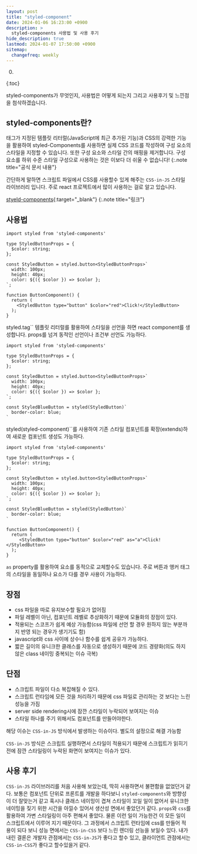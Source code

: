 ```yaml
---
layout: post
title: "styled-component"
date: 2024-01-06 16:23:00 +0900
description: >
  styled-components 사용법 및 사용 후기
hide_description: true
lastmod: 2024-01-07 17:50:00 +0900
sitemap:
  changefreq: weekly
---
```


0. 
{:toc}

styled-components가 무엇인지, 사용법은 어떻게 되는지 그리고 사용후기 및 느낀점을 첨삭하겠습니다.

## styled-components란?

태그가 지정된 템플릿 리터럴(JavaScript에 최근 추가된 기능)과 CSS의 강력한 기능을 활용하여 styled-Components를 사용하면 실제 CSS 코드를 작성하여 구성 요소의 스타일을 지정할 수 있습니다. 또한 구성 요소와 스타일 간의 매핑을 제거합니다. 구성 요소를 하위 수준 스타일 구성으로 사용하는 것은 이보다 더 쉬울 수 없습니다!
{:.note title="공식 문서 내용"}

간단하게 말하면 스크립트 파일에서 CSS를 사용할수 있게 해주는 `CSS-in-JS` 스타일 라이브러리 입니다. 주로 react 프로젝트에서 많이 사용하는 걸로 알고 있습니다.

[styeld-components](https://styled-components.com/){:target="_blank"}
{:.note title="링크"}

## 사용법

~~~react
import styled from 'styled-components'

type StyledButtonProps = {
  $color: string;
};

const StyledButton = styled.button<StyledButtonProps>`
  width: 100px;
  height: 40px;
  color: ${({ $color }) => $color };
`;

function ButtonComponent() {
  return (
    <StyledButton type="button" $color="red">Click!</StyledButton>
  );
}
~~~

styled.tag`` 템플릿 리터럴를 활용하여 스타일을 선언을 하면 react component를 생성합니다. props를 넘겨 동적인 선언이나 조건부 선언도 가능하다.

~~~react
import styled from 'styled-components'

type StyledButtonProps = {
  $color: string;
};

const StyledButton = styled.button<StyledButtonProps>`
  width: 100px;
  height: 40px;
  color: ${({ $color }) => $color };
`;

const StyledBlueButton = styled(StyledButton)`
  border-color: blue; 
`
~~~

styled(styled-component)``를 사용하여 기존 스타일 컴포넌트를 확장(extends)하여 새로운 컴포넌트 생성도 가능하다.

~~~react
import styled from 'styled-components'

type StyledButtonProps = {
  $color: string;
};

const StyledButton = styled.button<StyledButtonProps>`
  width: 100px;
  height: 40px;
  color: ${({ $color }) => $color };
`;

const StyledBlueButton = styled(StyledButton)`
  border-color: blue; 
`

function ButtonComponent() {
  return (
     <StyledButton type="button" $color="red" as="a">Click!</StyledButton>
  );
}
~~~

`as` property를 활용하여 요소를 동적으로 교체할수도 있습니다. 주로 버튼과 앵커 태그의 스타일을 동일하나 요소가 다를 경우 사용이 가능하다.

## 장점

- css 파일을 따로 유지보수할 필요가 없어짐
- 파일 레벨이 아닌, 컴포넌트 레벨로 추상화하기 때문에 모듈화의 장점이 있다.
- 적용되는 스코프가 쉽게 예상 가능함(css 파일에 선언 할 경우 원하지 않는 부분까지 반영 되는 경우가 생기기도 함)
- javascript와 css 사이에 상수나 함수를 쉽게 공유가 가능하다.
- 짧은 길이의 유니크한 클래스를 자동으로 생성하기 때문에 코드 경량화(의도 하지 않은 class 네이밍 중복되는 이슈 극복)

## 단점

- 스크립트 파일이 다소 복잡해질 수 있다.
- 스크립트 런타임에 모든 것을 처리하기 때문에 css 파일로 관리하는 것 보다는 느린 성능을 가짐
- server side rendering시에 잠깐 스타일이 누락되어 보여지는 이슈
- 스타일 하나를 주기 위해서도 컴포넌트를 만들어야한다.

해당 이슈는 `CSS-in-JS` 방식에서 발생하는 이슈이다. 별도의 설정으로 해결 가능함

`CSS-in-JS` 방식은 스크립트 실행하면서 스타일이 적용되기 때문에 스크립트가 읽히기 전에 잠깐 스타일링이 누락된 화면이 보여지는 이슈가 있다.

## 사용 후기

`CSS-in-JS` 라이브러리를 처음 사용해 보았는데, 딱히 사용하면서 불편함을 없었던거 같다. 보통은 컴포넌트 단위로 프론트를 개발을 하다보니 `styled-components`와 방향성이 더 잘맞는거 같고 혹시나 클래스 네이밍이 겹쳐 스타일이 꼬일 일이 없어서 유니크한 네이밍을 짖기 위한 시간을 아낄수 있어서 생산성 면에서 좋았던거 같다. `props`와 `css`를 활용하여 가변 스타일링이 아주 편해서 좋았다. 물론 이런 일이 가능한건 이 모든 일이 스크립트에서 이루어 지기 때문이다. 그 과정에서 스크립트 런타임에 css를 만들어 적용이 되다 보니 성능 면에서는 `CSS-in-CSS` 보다 느린 렌더링 선능을 보일수 있다. 내가 내린 결론은 개발자 관점에서는 `CSS-in-JS`가 좋다고 할수 있고, 클라이언트 관점에서는 `CSS-in-CSS`가 좋다고 할수있을거 같다.



